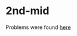 # 2nd-mid

Problems were found [here](https://s.qerup.com:442/?module=file&act=procFileDownload&file_srl=12755&sid=5b8bb80b717ac1082c01a67077dedf74&module_srl=9311)
